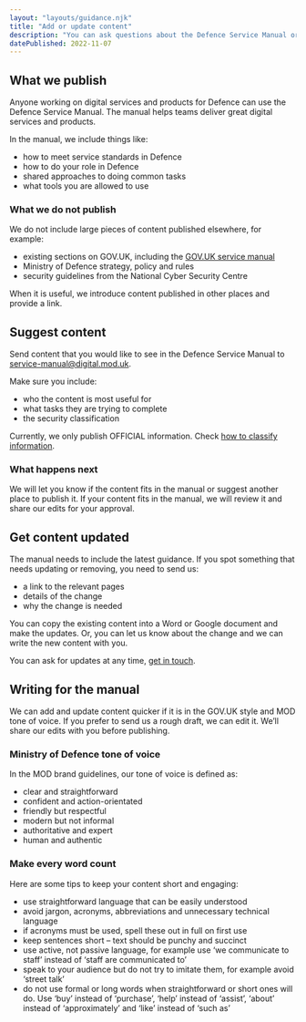 ```yaml
---
layout: "layouts/guidance.njk"
title: "Add or update content"
description: "You can ask questions about the Defence Service Manual or give feedback and suggestions. Find out how to get in touch."
datePublished: 2022-11-07
---
```


## What we publish

Anyone working on digital services and products for Defence can use the Defence Service Manual. The manual helps teams deliver great digital services and products.

In the manual, we include things like:

- how to meet service standards in Defence
- how to do your role in Defence
- shared approaches to doing common tasks
- what tools you are allowed to use

### What we do not publish

We do not include large pieces of content published elsewhere, for example:

- existing sections on GOV.UK, including the [GOV.UK service manual](https://www.gov.uk/service-manual)
- Ministry of Defence strategy, policy and rules
- security guidelines from the National Cyber Security Centre

When it is useful, we introduce content published in other places and provide a link.

## Suggest content

Send content that you would like to see in the Defence Service Manual to [service-manual@digital.mod.uk](mailto:service-manual@digital.mod.uk).

Make sure you include:

- who the content is most useful for
- what tasks they are trying to complete
- the security classification

Currently, we only publish OFFICIAL information. Check <a href="../security/security-classifications/">how to classify information</a>.

### What happens next

We will let you know if the content fits in the manual or suggest another place to publish it. If your content fits in the manual, we will review it and share our edits for your approval.

## Get content updated

The manual needs to include the latest guidance. If you spot something that needs updating or removing, you need to send us:

- a link to the relevant pages
- details of the change
- why the change is needed

You can copy the existing content into a Word or Google document and make the updates. Or, you can let us know about the change and we can write the new content with you.

You can ask for updates at any time, [get in touch](/get-in-touch/).

## Writing for the manual

We can add and update content quicker if it is in the GOV.UK style and MOD tone of voice. If you prefer to send us a rough draft, we can edit it. We’ll share our edits with you before publishing.

### Ministry of Defence tone of voice

In the MOD brand guidelines, our tone of voice is defined as:

- clear and straightforward
- confident and action-orientated
- friendly but respectful
- modern but not informal
- authoritative and expert
- human and authentic

### Make every word count

Here are some tips to keep your content short and engaging:

- use straightforward language that can be easily understood
- avoid jargon, acronyms, abbreviations and unnecessary technical language
- if acronyms must be used, spell these out in full on first use
- keep sentences short – text should be punchy and succinct
- use active, not passive language, for example use ‘we communicate to staff’ instead of ‘staff are communicated to’
- speak to your audience but do not try to imitate them, for example avoid ‘street talk’
- do not use formal or long words when straightforward or short ones will do. Use ‘buy’ instead of ‘purchase’, ‘help’ instead of ‘assist’, ‘about’ instead of ‘approximately’ and ‘like’ instead of ‘such as’
